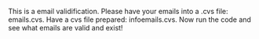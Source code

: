 This is a email validification.
Please have your emails into a .cvs file: emails.cvs.
Have a cvs file prepared: infoemails.cvs.
Now run the code and see what emails are valid and exist!

